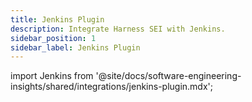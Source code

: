 ```yaml
---
title: Jenkins Plugin
description: Integrate Harness SEI with Jenkins.
sidebar_position: 1
sidebar_label: Jenkins Plugin
---
```


import Jenkins from '@site/docs/software-engineering-insights/shared/integrations/jenkins-plugin.mdx';

<Jenkins/>